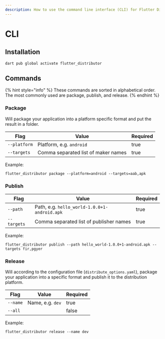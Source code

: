 ```yaml
---
description: How to use the command line interface (CLI) for Flutter Distributor
---
```


# CLI

## Installation

```
dart pub global activate flutter_distributor
```

## Commands

{% hint style="info" %}
These commands are sorted in alphabetical order. The most commonly used are  package, publish, and release.&#x20;
{% endhint %}

### Package

Will package your application into a platform specific format and put the result in a folder.

<table><thead><tr><th>Flag</th><th>Value</th><th data-type="checkbox">Required</th></tr></thead><tbody><tr><td><code>--platform</code></td><td>Platform, e.g. <code>android</code></td><td>true</td></tr><tr><td><code>--targets</code></td><td>Comma separated list of maker names</td><td>true</td></tr></tbody></table>

Example:

```
flutter_distributor package --platform=android --targets=aab,apk
```

### Publish

<table><thead><tr><th>Flag</th><th>Value</th><th data-type="checkbox">Required</th></tr></thead><tbody><tr><td><code>--path</code></td><td>Path, e.g. <code>hello_world-1.0.0+1-android.apk</code></td><td>true</td></tr><tr><td><code>--targets</code></td><td>Comma separated list of publisher names</td><td>true</td></tr></tbody></table>

Example:

```
flutter_distributor publish --path hello_world-1.0.0+1-android.apk --targets fir,pgyer
```

### Release

Will according to the configuration file (`distribute_options.yaml`), package your application into a specific format and publish it to the distribution platform.

<table><thead><tr><th>Flag</th><th>Value</th><th data-type="checkbox">Required</th></tr></thead><tbody><tr><td><code>--name</code></td><td>Name, e.g. <code>dev</code></td><td>true</td></tr><tr><td><code>--all</code></td><td></td><td>false</td></tr></tbody></table>

Example:

```
flutter_distributor release --name dev
```

